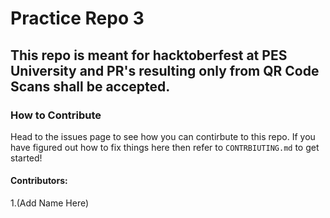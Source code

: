 # Practice Repo 3

## This repo is meant for hacktoberfest at PES University and PR's resulting only from QR Code Scans shall be accepted.


### How to Contribute
Head to the issues page to see how you can contirbute to this repo. 
If you have figured out how to fix things here then refer to ```CONTRBIUTING.md``` to get started!

#### Contributors:
1.(Add Name Here)

